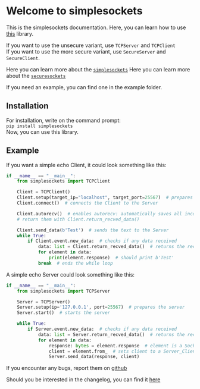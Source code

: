 # Welcome to simplesockets

This is the simplesockets documentation. Here, you can learn how to use 
[this](https://github.com/MrPoisen/simplesockets) library.  

If you want to use the unsecure variant, use `TCPServer` and `TCPClient`  
If you want to use the more secure variant, use `SecureServer` and `SecureClient`.  

Here you can learn more about the [`simplesockets`](simple_sockets_manual.md)
Here you can learn more about the [`securesockets`](secure_sockets_manual.md)

If you need an example, you can find one in the example folder.

## Installation  

For installation, write on the command prompt:  
`pip install simplesockets`  
Now, you can use this library.  

## Example  

If you want a simple echo Client, it could look something like this:

```` python
if __name__ == "__main__":
    from simplesockets import TCPClient

    Client = TCPClient()
    Client.setup(target_ip="localhost", target_port=25567)  # prepares the Client
    Client.connect()  # connects the Client to the Server

    Client.autorecv()  # enables autorecv: automatically saves all incoming data in Client.recved_data,
    # return them with Client.return_recved_data()

    Client.send_data(b'Test')  # sends the text to the Server
    while True:
        if Client.event.new_data:  # checks if any data received
            data: list = Client.return_recved_data()  # returns the received data as a list
            for element in data:
                print(element.response)  # should print b'Test'
            break  # ends the while loop
````

A simple echo Server could look something like this:
```` python
if __name__ == "__main__":
    from simplesockets import TCPServer

    Server = TCPServer()
    Server.setup(ip='127.0.0.1', port=25567)  # prepares the server
    Server.start()  # starts the server

    while True:
        if Server.event.new_data:  # checks if any data received
            data: list = Server.return_recved_data()  # returns the received data as a list
            for element in data:
                response: bytes = element.response  # element is a Socket_Response object,
                client = element.from_  # sets client to a Server_Client object
                Server.send_data(response, client)
````

If you encounter any bugs, report them on [github](https://github.com/MrPoisen/simplesockets)

Should you be interested in the changelog, you can find it [here](Changelog.md)